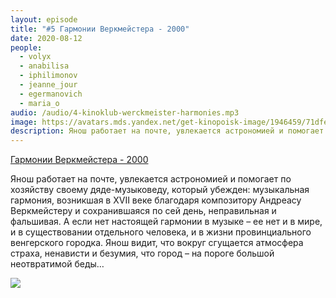 ```yaml
---
layout: episode
title: "#5 Гармонии Веркмейстера - 2000"
date: 2020-08-12
people:
  - volyx
  - anabilisa
  - iphilimonov
  - jeanne_jour
  - egermanovich
  - maria_o
audio: /audio/4-kinoklub-werckmeister-harmonies.mp3
image: https://avatars.mds.yandex.net/get-kinopoisk-image/1946459/71dfea55-b41c-4786-9170-d7c144d5d2f6/600x900
description: Янош работает на почте, увлекается астрономией и помогает по хозяйству своему дяде-музыковеду, который убежден, музыкальная гармония, возникшая в XVII веке благодаря композитору Андреасу Веркмейстеру и сохранившаяся по сей день, неправильная и фальшивая. А если нет настоящей гармонии в музыке – ее нет и в мире, и в существовании отдельного человека, и в жизни провинциального венгерского городка. Янош видит, что вокруг сгущается атмосфера страха, ненависти и безумия, что город – на пороге большой неотвратимой беды…
---
```


[Гармонии Веркмейстера - 2000](https://www.kinopoisk.ru/film/50377/)

Янош работает на почте, увлекается астрономией и помогает по хозяйству своему дяде-музыковеду, который убежден: музыкальная гармония, возникшая в XVII веке благодаря композитору Андреасу Веркмейстеру и сохранившаяся по сей день, неправильная и фальшивая. А если нет настоящей гармонии в музыке – ее нет и в мире, и в существовании отдельного человека, и в жизни провинциального венгерского городка. Янош видит, что вокруг сгущается атмосфера страха, ненависти и безумия, что город – на пороге большой неотвратимой беды…

![](https://avatars.mds.yandex.net/get-kinopoisk-image/1946459/71dfea55-b41c-4786-9170-d7c144d5d2f6/600x900)

